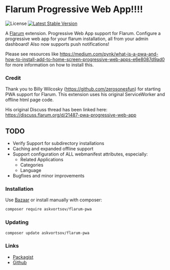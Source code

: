# Flarum Progressive Web App!!!!

![License](https://img.shields.io/badge/license-MIT-blue.svg) [![Latest Stable Version](https://img.shields.io/packagist/v/askvortsov/flarum-pwa.svg)](https://packagist.org/packages/askvortsov/flarum-pwa)

A [Flarum](http://flarum.org) extension. Progressive Web App support for Flarum. Configure a progressive web app for your flarum installation, all from your admin dashboard! Also now supports push notifications!

Please see resources like <https://medium.com/pynk/what-is-a-pwa-and-how-to-install-add-to-home-screen-progressive-web-apps-e6e8087d9ad0> for more information on how to install this.

### Credit

Thank you to Billy Wilcosky (https://github.com/zerosonesfun) for starting PWA support for Flarum. This extension uses his original ServiceWorker and offline html page code.

His original Discuss thread has been linked here: <https://discuss.flarum.org/d/21487-pwa-progressive-web-app>

## TODO

- Verify Support for subdirectory installations
- Caching and expanded offline support
- Support configuration of ALL webmanifest attributes, especially:
  - Related Applications
  - Categories
  - Language
- Bugfixes and minor improvements

### Installation

Use [Bazaar](https://discuss.flarum.org/d/5151-flagrow-bazaar-the-extension-marketplace) or install manually with composer:

```sh
composer require askvortsov/flarum-pwa
```

### Updating

```sh
composer update askvortsov/flarum-pwa
```

### Links

- [Packagist](https://packagist.org/packages/askvortsov/flarum-pwa)
- [Github](https://github.com/askvortsov1/flarum-pwa)
